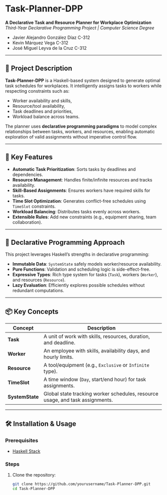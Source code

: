 # Task-Planner-DPP

**A Declarative Task and Resource Planner for Workplace Optimization**  
*Third-Year Declarative Programming Project | Computer Science Degree*
- Javier Alejandro González Díaz C-312
- Kevin Márquez Vega C-312
- José Miguel Leyva de la Cruz C-312
---

## 📜 Project Description

**Task-Planner-DPP** is a Haskell-based system designed to generate optimal task schedules for workplaces. It intelligently assigns tasks to workers while respecting constraints such as: 
- Worker availability and skills, 
- Resource/tool availability, 
- Task deadlines and priorities, 
- Workload balance across teams.

The planner uses **declarative programming paradigms** to model complex relationships between tasks, workers, and resources, enabling automatic exploration of valid assignments without imperative control flow.

---

## 🎯 Key Features

- **Automatic Task Prioritization**: Sorts tasks by deadlines and dependencies.
- **Resource Management**: Handles finite/infinite resources and tracks availability.
- **Skill-Based Assignments**: Ensures workers have required skills for tasks.
- **Time Slot Optimization**: Generates conflict-free schedules using `TimeSlot` constraints.
- **Workload Balancing**: Distributes tasks evenly across workers.
- **Extensible Rules**: Add new constraints (e.g., equipment sharing, team collaboration).

---

## 🧠 Declarative Programming Approach

This project leverages Haskell’s strengths in declarative programming:
- **Immutable Data**: `SystemState` safely models worker/resource availability.
- **Pure Functions**: Validation and scheduling logic is side-effect-free.
- **Expressive Types**: Rich type system for tasks (`Task`), workers (`Worker`), and resources (`Resource`).
- **Lazy Evaluation**: Efficiently explores possible schedules without redundant computations.

---

## 📦 Key Concepts

| Concept          | Description                                                                 |
|------------------|-----------------------------------------------------------------------------|
| **Task**         | A unit of work with skills, resources, duration, and deadline.             |
| **Worker**       | An employee with skills, availability days, and hourly limits.             |
| **Resource**     | A tool/equipment (e.g., `Exclusive` or `Infinite` type).                    |
| **TimeSlot**     | A time window (`Day`, start/end hour) for task assignments.                 |
| **SystemState**  | Global state tracking worker schedules, resource usage, and task assignments. |

---

## 🛠️ Installation & Usage

### Prerequisites
- [Haskell Stack](https://docs.haskellstack.org/)

### Steps
1. Clone the repository:
   ```bash
   git clone https://github.com/yourusername/Task-Planner-DPP.git
   cd Task-Planner-DPP
